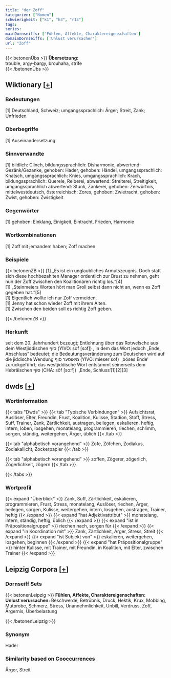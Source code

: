 ```yaml
---
title: "der Zoff"
kategorien: ["Nomen"]
schwierigkeit: ["k1", "h3", "r13"]
tags:
series:
mainDornseiffs: ['Fühlen, Affekte, Charaktereigenschaften']
domainDornseiffs: ['Unlust verursachen']
url: "Zoff"
---
```


{{< betonenÜbs >}}
**Übersetzung:**  
trouble, argy-bargy, brouhaha, strife  
{{< /betonenÜbs >}}

## Wiktionary [[+](https://de.wiktionary.org/wiki/Zoff)]

### Bedeutungen
[1] Deutschland, Schweiz; umgangssprachlich: Ärger; Streit, Zank; Unfrieden  

### Oberbegriffe
[1] Auseinandersetzung  

### Sinnverwandte
[1] bildlich: Clinch, bildungssprachlich: Disharmonie, abwertend: Gezänk/Gezanke, gehoben: Hader, gehoben: Händel, umgangssprachlich: Knatsch, umgangssprachlich: Knies, umgangssprachlich: Krach, bildungssprachlich: Querele, Reiberei, abwertend: Streiterei, Streitigkeit, umgangssprachlich abwertend: Stunk, Zankerei, gehoben: Zerwürfnis, mittelwestdeutsch, österreichisch: Zores, gehoben: Zwietracht, gehoben: Zwist, gehoben: Zwistigkeit  

### Gegenwörter
[1] gehoben: Einklang, Einigkeit, Eintracht, Frieden, Harmonie  

### Wortkombinationen
[1] Zoff mit jemandem haben; Zoff machen  

### Beispiele
{{< betonenZB >}}
[1] „Es ist ein unglaubliches Armutszeugnis. Doch statt sich diese hochbezahlten Manager ordentlich zur Brust zu nehmen, geht nun der Zoff zwischen den Koalitionären richtig los.“[4]  
[1] „Steinmeiers Worten hört man Groll selbst dann nicht an, wenn es Zoff gegeben hat.“[5]  
[1] Eigentlich wollte ich nur Zoff vermeiden.  
[1] Jenny hat schon wieder Zoff mit ihrem Alten.  
[1] Zwischen den beiden soll es richtig Zoff geben.  

{{< /betonenZB >}}
### Herkunft
seit dem 20. Jahrhundert bezeugt; Entlehnung über das Rotwelsche aus dem Westjiddischen סוף‎ (YIVO: sof [sɔf]) , in dem das Wort jedoch „Ende, Abschluss“ bedeutet; die Bedeutungsveränderung zum Deutschen wird auf die jiddische Wendung מיאוסער סוף‎ (YIVO: mieser sof)  ‚böses Ende‘ zurückgeführt; das westjiddische Wort entstammt seinerseits dem Hebräischen סוֹף‎ (CHA: sōf [soːf])  ‚Ende, Schluss‘[1][2][3]  



## dwds [[+](https://www.dwds.de/wb/Zoff)]

### Wortinformation
{{< tabs "Dwds" >}}
{{< tab "Typische Verbindungen" >}}
Aufsichtsrat, Auslöser, Elter, Freundin, Frust, Koalition, Kulisse, Stadion, Stoff, Stress, Suff, Trainer, Zank, Zärtlichkeit, austragen, beilegen, eskalieren, heftig, intern, loben, losgehen, monatelang, programmieren, riechen, schlimm, sorgen, ständig, weitergehen, Ärger, üblich
{{< /tab >}}

{{< tab "alphabetisch vorangehend" >}}
Zofe, Zöfchen, Zodiakus, Zodiakallicht, Zockerpapier
{{< /tab >}}

{{< tab "alphabetisch vorangehend" >}}
zoffen, Zögerer, zögerlich, Zögerlichkeit, zögern
{{< /tab >}}

{{< /tabs >}}

### Wortprofil
{{< expand "Überblick" >}} Zank, Suff, Zärtlichkeit, eskalieren, programmieren, Frust, Stress, monatelang, Auslöser, riechen, Ärger, beilegen, sorgen, Kulisse, weitergehen, intern, losgehen, austragen, Trainer, heftig {{< /expand >}}
{{< expand "hat Adjektivattribut" >}} monatelang, intern, ständig, heftig, üblich {{< /expand >}}
{{< expand "ist in Präpositionalgruppe" >}} riechen nach, sorgen für {{< /expand >}}
{{< expand "in Koordination mit" >}} Zank, Zärtlichkeit, Ärger, Stress, Streit {{< /expand >}}
{{< expand "ist Subjekt von" >}} eskalieren, weitergehen, losgehen, beginnen {{< /expand >}}
{{< expand "hat Präpositionalgruppe" >}} hinter Kulisse, mit Trainer, mit Freundin, in Koalition, mit Elter, zwischen Trainer {{< /expand >}}

## Leipzig Corpora [[+](https://corpora.uni-leipzig.de/en/res?word=Zoff&corpusId=deu_newscrawl-public_2018)]

### Dornseiff Sets
{{< betonenLeipzig >}}
**Fühlen, Affekte, Charaktereigenschaften:**  
**Unlust verursachen:** Beschwerde, Betrübnis, Druck, Hektik, Krux, Mobbing, Mutprobe, Schmerz, Stress, Unannehmlichkeit, Unbill, Verdruss, Zoff, Ärgernis, Überbelastung  

{{< /betonenLeipzig >}}

### Synonym
Hader


### Similarity based on Cooccurrences
Ärger, Streit

